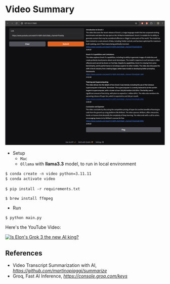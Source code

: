 Video Summary
=============

![Video Summary](Video%20Summary.png)

- Setup
  - `Mac`
  - `Ollama` with **llama3.3** model, to run in local environment

```
$ conda create -n video python=3.11.11
$ conda activate video

$ pip install -r requirements.txt
```

```
$ brew install ffmpeg
```

- Run

```
$ python main.py
```

Here's the YouTube Video:

[![Is Elon's Grok 3 the new AI king?](https://img.youtube.com/vi/b0XI-cbel1U/0.jpg)](https://www.youtube.com/watch?v=b0XI-cbel1U&ab_channel=Fireship)

References
----------

- Video Transcript Summarization with AI, _https://github.com/martinopiaggi/summarize_
- Groq, Fast AI Inference, _https://console.groq.com/keys_
